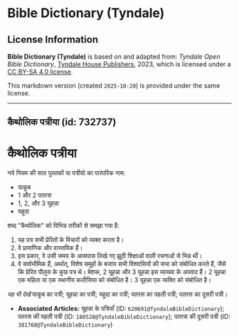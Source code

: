 # Bible Dictionary (Tyndale)

## License Information

**Bible Dictionary (Tyndale)** is based on and adapted from: _Tyndale Open Bible Dictionary_, [Tyndale House Publishers](https://tyndaleopenresources.com/), 2023, which is licensed under a [CC BY-SA 4.0 license](https://creativecommons.org/licenses/by-sa/4.0/legalcode.en).

This markdown version (created `2025-10-20`) is provided under the same license.



--------------------------------

## कैथोलिक पत्रीया (id: 732737)

कैथोलिक पत्रीया
===============

नये नियम की सात पुस्तकों या पत्रीयो का पारंपरिक नाम:

* याकूब
* 1 और 2 पतरस
* 1, 2, और 3 यूहन्ना
* यहूदा

शब्द "कैथोलिक" को विभिन्न तरीकों से समझा गया है:

1. यह पत्र सभी प्रेरितों के विचारों को व्यक्त करता है।
2. वे प्रामाणिक और वास्तविक हैं।
3. इस प्रकार, वे उसी समय के आसपास लिखे गए झूठी शिक्षाओं वाली रचनाओं से भिन्न थीं।
4. वे सार्वभौमिक हैं, अर्थात्, विशेष समूहों के बजाय सभी विश्वासियों की सभा को संबोधित करते हैं, जैसे कि प्रेरित पौलुस के कुछ पत्र थे। बेशक, 2 यूहन्ना और 3 यूहन्ना इस व्याख्या के अपवाद हैं। 2 यूहन्ना एक महिला या एक स्थानीय कलीसिया को संबोधित है। 3 यूहन्ना एक व्यक्ति को संबोधित है।

*यह भी देखें* याकूब का पत्री; यूहन्ना का पत्री; यहूदा का पत्री; पतरस का पहली पत्री; पतरस का दूसरी पत्री।

* **Associated Articles:** यूहन्ना के पत्रियाँ (ID: `620691@TyndaleBibleDictionary`); पतरस की पहली पत्री (ID: `180528@TyndaleBibleDictionary`); पतरस की दूसरी पत्री (ID: `381768@TyndaleBibleDictionary`)


